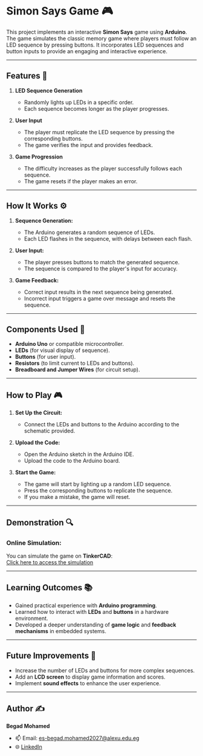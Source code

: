 # Simon Says Game 🎮

This project implements an interactive **Simon Says** game using **Arduino**. The game simulates the classic memory game where players must follow an LED sequence by pressing buttons. It incorporates LED sequences and button inputs to provide an engaging and interactive experience.

---

## Features 🌟

1. **LED Sequence Generation**
   - Randomly lights up LEDs in a specific order.
   - Each sequence becomes longer as the player progresses.

2. **User Input**
   - The player must replicate the LED sequence by pressing the corresponding buttons.
   - The game verifies the input and provides feedback.

3. **Game Progression**
   - The difficulty increases as the player successfully follows each sequence.
   - The game resets if the player makes an error.

---

## How It Works ⚙️

1. **Sequence Generation:**
   - The Arduino generates a random sequence of LEDs.
   - Each LED flashes in the sequence, with delays between each flash.

2. **User Input:**
   - The player presses buttons to match the generated sequence.
   - The sequence is compared to the player's input for accuracy.

3. **Game Feedback:**
   - Correct input results in the next sequence being generated.
   - Incorrect input triggers a game over message and resets the sequence.

---

## Components Used 🔧

- **Arduino Uno** or compatible microcontroller.
- **LEDs** (for visual display of sequence).
- **Buttons** (for user input).
- **Resistors** (to limit current to LEDs and buttons).
- **Breadboard and Jumper Wires** (for circuit setup).

---

## How to Play 🎮

1. **Set Up the Circuit:**
   - Connect the LEDs and buttons to the Arduino according to the schematic provided.

2. **Upload the Code:**
   - Open the Arduino sketch in the Arduino IDE.
   - Upload the code to the Arduino board.

3. **Start the Game:**
   - The game will start by lighting up a random LED sequence.
   - Press the corresponding buttons to replicate the sequence.
   - If you make a mistake, the game will reset.

---

## Demonstration 🔍

### Online Simulation:
You can simulate the game on **TinkerCAD**:  
[Click here to access the simulation](https://www.tinkercad.com/things/kIUK6lmU5mc-simon-game-by-bigm?sharecode=4MoL8ZVL_CJZYoJ3RF2SPYVDVKOY-9iJmoqPk28ZE6I)

---

## Learning Outcomes 📚

- Gained practical experience with **Arduino programming**.
- Learned how to interact with **LEDs** and **buttons** in a hardware environment.
- Developed a deeper understanding of **game logic** and **feedback mechanisms** in embedded systems.

---

## Future Improvements 🔮

- Increase the number of LEDs and buttons for more complex sequences.
- Add an **LCD screen** to display game information and scores.
- Implement **sound effects** to enhance the user experience.

---

## Author ✍️

**Begad Mohamed**  
- 📫 Email: es-begad.mohamed2027@alexu.edu.eg  
- 🌐 [LinkedIn](https://linkedin.com/in/begad-mohamed)
